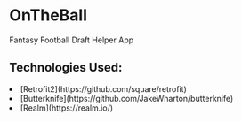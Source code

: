 # OnTheBall
Fantasy Football Draft Helper App

## Technologies Used:
<li> [Retrofit2](https://github.com/square/retrofit)
<li> [Butterknife](https://github.com/JakeWharton/butterknife)
<li> [Realm](https://realm.io/)
